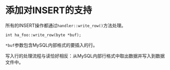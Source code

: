 # 添加对INSERT的支持

所有的INSERT操作都通过`handler::write_row()`方法处理。
```
int ha_foo::write_row(byte *buf);
```
`*buf`参数包含MySQL内部格式的要插入的行。

写入行的处理流程与读恰好相反：从MySQL内部行格式中取出数据并写入到数据文件中。